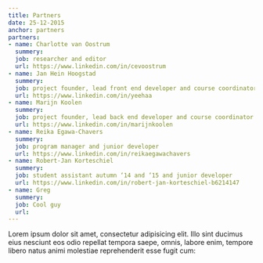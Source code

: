 ```yaml
---
title: Partners
date: 25-12-2015
anchor: partners
partners: 
- name: Charlotte van Oostrum
  summery: 
  job: researcher and editor 
  url: https://www.linkedin.com/in/cevoostrum
- name: Jan Hein Hoogstad
  summery:
  job: project founder, lead front end developer and course coordinator
  url: https://www.linkedin.com/in/yeehaa
- name: Marijn Koolen
  summery:
  job: project founder, lead back end developer and course coordinator
  url: https://www.linkedin.com/in/marijnkoolen
- name: Reika Egawa-Chavers
  summery:
  job: program manager and junior developer
  url: https://www.linkedin.com/in/reikaegawachavers
- name: Robert-Jan Korteschiel
  summery:
  job: student assistant autumn ‘14 and ‘15 and junior developer
  url: https://www.linkedin.com/in/robert-jan-korteschiel-b6214147
- name: Greg
  summery:
  job: Cool guy
  url: 
---
```

Lorem ipsum dolor sit amet, consectetur adipisicing elit. Illo sint ducimus eius nesciunt eos odio repellat tempora saepe, omnis, labore enim, tempore libero natus animi molestiae reprehenderit esse fugit cum: 